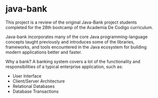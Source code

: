 # java-bank
This project is a review of the original Java-Bank project students completed for the 28th bootcamp of the Academia De Codigo curriculum.

Java-bank incorporates many of the core Java programming-language concepts taught previously and introduces some of the libraries, frameworks, and tools encountered in the Java ecosystem for building modern applications better and faster.

Why a bank?
A banking system covers a lot of the functionality and responsibilities of a typical enterprise application, such as:
* User Interface
* Client/Server Architecture
* Relational Databases
* Database Transactions
